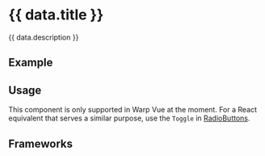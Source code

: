 <script setup>
  import Vue from './vue.md';
  import data from './data.json';
  import iOS from './ios.md';
  import { mapFrameworkStatuses } from '../utils.js';
</script>

# {{ data.title }}
{{ data.description }}

<components-status v-bind="mapFrameworkStatuses(data.frameworks)" />

## Example

<ThemeSwitcher />
<buttongroup-example />

## Usage

This component is only supported in Warp Vue at the moment.
For a React equivalent that serves a similar purpose, use the `Toggle` in [RadioButtons](/components/radiobuttons/).



## Frameworks

<tabs-content>
  <template #vue>
    <vue />
  </template>
    <template #iOS>
    <iOS />
  </template>
</tabs-content>

<component-questions />